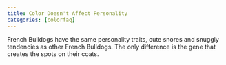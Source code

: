 ```yaml
---
title: Color Doesn't Affect Personality 
categories: [colorfaq]
---
```

French Bulldogs have the same personality traits, cute snores and snuggly tendencies as other French Bulldogs. The only difference is the gene that creates the spots on their coats.